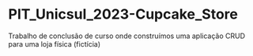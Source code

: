 # PIT_Unicsul_2023-Cupcake_Store
Trabalho de conclusão de curso onde construímos uma aplicação CRUD para uma loja física (fictícia)
